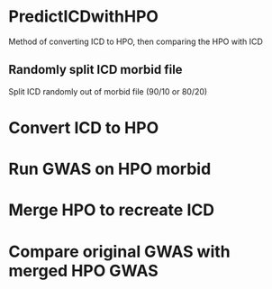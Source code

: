 # PredictICDwithHPO
Method of converting ICD to HPO, then comparing the HPO with ICD



## Randomly split ICD morbid file
Split ICD randomly out of morbid file  (90/10 or 80/20)


# Convert ICD to HPO



# Run GWAS on HPO morbid 


# Merge HPO to recreate ICD


# Compare original GWAS with merged HPO GWAS
